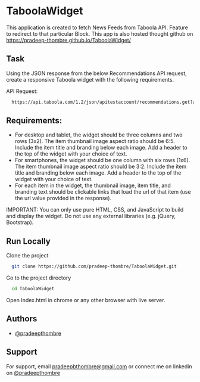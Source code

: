 # TaboolaWidget

This application is created to fetch News Feeds from Taboola API. Feature to redirect to that particular Block.
This app is also hosted thought github on https://pradeep-thombre.github.io/TaboolaWidget/


## Task

Using the JSON response from the below Recommendations API request, create a responsive Taboola widget with the following requirements.

API Request:

```bash
  https://api.taboola.com/1.2/json/apitestaccount/recommendations.get?app.type=web&app.apikey=7be65fc78e52c11727793f68b06d782cff9ede3c&source.id=%2Fdigiday-publishing-summit%2F&source.url=https%3A%2F%2Fblog.taboola.com%2Fdigiday-publishing-summit%2F&source.type=text&amp;placement.organic-type=mix&amp;placement.visible=true&amp;placement.available=true&placement.rec-count=6&placement.name=Below%20Article%20Thumbnails&placement.thumbnail.width=640&placement.thumbnail.height=480&user.session=init
```

## Requirements:

- For desktop and tablet, the widget should be three columns and two rows (3x2). The item thumbnail image aspect ratio should be 6:5. Include the item title and branding below each image. Add a header to the top of the widget with your choice of text.
- For smartphones, the widget should be one column with six rows (1x6). The item thumbnail image aspect ratio should be 3:2. Include the item title and branding below each image. Add a header to the top of the widget with your choice of text.
- For each item in the widget, the thumbnail image, item title, and branding text should be clickable links that load the url of that item (use the url value provided in the response).

IMPORTANT: You can only use pure HTML, CSS, and JavaScript to build and display the widget. Do not use any external libraries (e.g. jQuery, Bootstrap).



## Run Locally

Clone the project

```bash
  git clone https://github.com/pradeep-thombre/TaboolaWidget.git
```

Go to the project directory

```bash
  cd TaboolaWidget
```

Open Index.html in chrome or any other browser with live server.



## Authors

- [@pradeepthombre](https://github.com/pradeep-thombre)


## Support

For support, email pradeepbthombre@gmail.com or connect me on linkedin on [@pradeepthombre](https://www.linkedin.com/in/pradeep-thombre/)